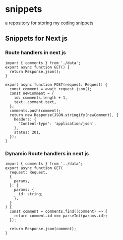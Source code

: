 # snippets

a repository for storing my coding snippets

## Snippets for Next js

### Route handlers in next js

```tsx
import { comments } from './data';
export async function GET() {
  return Response.json();
}

export async function POST(request: Request) {
  const comment = await request.json();
  const newComment = {
    id: comments.length + 1,
    text: comment.text,
  };
  comments.push(comment);
  return new Response(JSON.stringify(newComment), {
    headers: {
      'Content-type': 'application/json',
    },
    status: 201,
  });
}
```

### Dynamic Route handlers in next js

```tsx
import { comments } from '../data';
export async function GET(
  request: Request,
  {
    params,
  }: {
    params: {
      id: string;
    };
  }
) {
  const comment = comments.find((comment) => {
    return comment.id === parseInt(params.id);
  });

  return Response.json(comment);
}
```
